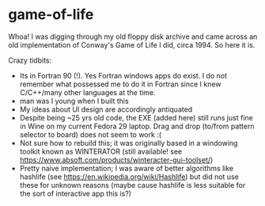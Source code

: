 # game-of-life

Whoa! I was digging through my old floppy disk archive and came across an old implementation of Conway's Game of Life I did, circa 1994. So here it is.

Crazy tidbits:
- Its in Fortran 90 (!). Yes Fortran windows apps do exist. I do not remember what possessed me to do it in Fortran since I knew C/C++/many other languages at the time.
- man was I young when I built this
- My ideas about UI design are accordingly antiquated
- Despite being ~25 yrs old code, the EXE (added here) still runs just fine in Wine on my current Fedora 29 laptop. Drag and drop (to/from pattern selector to board) does not seem to work :(
- Not sure how to rebuild this; it was originally based in a windowing toolkit known as WINTERATOR (still available! see https://www.absoft.com/products/winteracter-gui-toolset/)
- Pretty naive implementation; I was aware of better algorithms like hashlife (see https://en.wikipedia.org/wiki/Hashlife) but did not use these for unknown reasons (maybe cause hashlife is less suitable for the sort of interactive app this is?)
